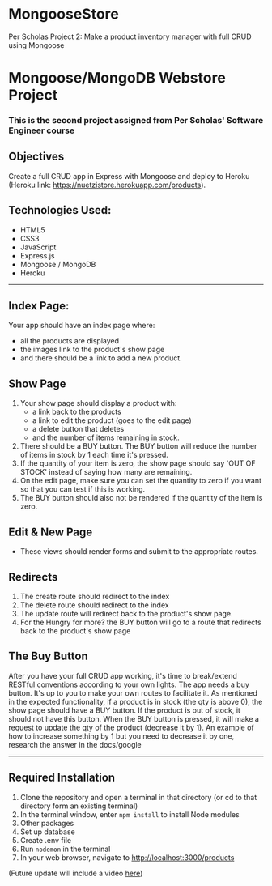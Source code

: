 # MongooseStore
 Per Scholas Project 2: Make a product inventory manager with full CRUD using Mongoose


# Mongoose/MongoDB Webstore Project
### This is the second project assigned from Per Scholas' Software Engineer course

## Objectives
Create a full CRUD app in Express with Mongoose and deploy to Heroku (Heroku link: <https://nuetzistore.herokuapp.com/products>).

## Technologies Used:
- HTML5
- CSS3
- JavaScript
- Express.js
- Mongoose / MongoDB
- Heroku

----------------------------

## Index Page:
Your app should have an index page where:
- all the products are displayed
- the images link to the product's show page
- and there should be a link to add a new product.


## Show Page
1. Your show page should display a product with:
   - a link back to the products
   - a link to edit the product (goes to the edit page)
   - a delete button that deletes
   - and the number of items remaining in stock.
2. There should be a BUY button. The BUY button will reduce the number of items in stock by 1 each time it's pressed.
3. If the quantity of your item is zero, the show page should say 'OUT OF STOCK' instead of saying how many are remaining.
4. On the edit page, make sure you can set the quantity to zero if you want so that you can test if this is working.
5. The BUY button should also not be rendered if the quantity of the item is zero.


## Edit & New Page
- These views should render forms and submit to the appropriate routes.


## Redirects
1. The create route should redirect to the index
2. The delete route should redirect to the index
3. The update route will redirect back to the product's show page.
4. For the Hungry for more? the BUY button will go to a route that redirects back to the product's show page


## The Buy Button
After you have your full CRUD app working, it's time to break/extend RESTful conventions according to your own lights. The app needs a buy button. It's up to you to make your own routes to facilitate it.
As mentioned in the expected functionality, if a product is in stock (the qty is above 0), the show page should have a BUY button. If the product is out of stock, it should not have this button.
When the BUY button is pressed, it will make a request to update the qty of the product (decrease it by 1). An example of how to increase something by 1 but you need to decrease it by one, research the answer in the docs/google

----------------------------

## Required Installation
1. Clone the repository and open a terminal in that directory (or cd to that directory form an existing terminal)
2. In the terminal window, enter `npm install` to install Node modules
3. Other packages 
4. Set up database
5. Create .env file
6. Run `nodemon` in the terminal
7. In your web browser, navigate to [http://localhost:3000/products](http://localhost:3000/products)

(Future update will include a video [here]())